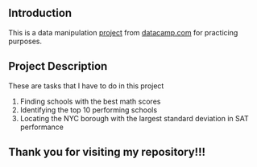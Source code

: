 ## Introduction
This is a data manipulation [project](https://app.datacamp.com/learn/projects/1596) from [datacamp.com](https://www.datacamp.com/) for practicing purposes.
## Project Description
These are tasks that I have to do in this project
1. Finding schools with the best math scores
2. Identifying the top 10 performing schools
3. Locating the NYC borough with the largest standard deviation in SAT performance
## Thank you for visiting my repository!!!
